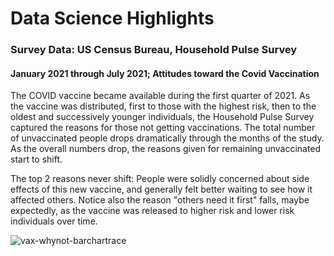 # Data Science Highlights
### Survey Data:  US Census Bureau, Household Pulse Survey
#### January 2021 through July 2021; Attitudes toward the Covid Vaccination
The COVID vaccine became available during the first quarter of 2021.  As the vaccine was distributed, first to those with the highest risk, then to the oldest and successively younger individuals, the Household Pulse Survey captured the reasons for those not getting vaccinations.  The total number of unvaccinated people drops dramatically through the months of the study.  As the overall numbers drop, the reasons given for remaining unvaccinated start to shift.  

The top 2 reasons never shift:  People were solidly concerned about side effects of this new vaccine, and generally felt better waiting to see how it affected others.  Notice also the reason "others need it first" falls, maybe expectedly, as the vaccine was released to higher risk and lower risk individuals over time.

![vax-whynot-barchartrace](https://github.com/anita-uva/anita-uva.github.io/assets/77550558/87df789c-276b-4601-8260-24919b80da58)


<!-- https://github.com/anita-uva/anita-uva/assets/77550558/71bd8fda-fa23-4952-9d2d-20bd8eb5d458.mp4 
![vax-whynot-barchartrace](https://github.com/anita-uva/anita-uva.github.io/assets/77550558/085b710a-2f6e-4e29-996e-073695618998)


<img src="https://github.com/anita-uva/anita-uva.github.io/assets/77550558/87df789c-276b-4601-8260-24919b80da58" width="600" height="400" />
-->



<!--
**anita-uva/anita-uva** is a ✨ _special_ ✨ repository because its `README.md` (this file) appears on your GitHub profile.
-->
